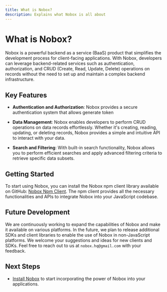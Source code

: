 ```yaml
---
title: What is Nobox?
description: Explains what Nobox is all about
---
```


# What is Nobox?

Nobox is a powerful backend as a service (BaaS) product that simplifies the development process for client-facing applications. With Nobox, developers can leverage backend-related services such as authentication, authorization, and CRUD (Create, Read, Update, Delete) operations on records without the need to set up and maintain a complex backend infrastructure.

## Key Features

- **Authentication and Authorization**: Nobox provides a secure authentication system that allows generate token 

- **Data Management**: Nobox enables developers to perform CRUD operations on data records effortlessly. Whether it's creating, reading, updating, or deleting records, Nobox provides a simple and intuitive API to interact with your data.

- **Search and Filtering**: With built-in search functionality, Nobox allows you to perform efficient searches and apply advanced filtering criteria to retrieve specific data subsets.

## Getting Started

To start using Nobox, you can install the Nobox npm client library available on GitHub: [Nobox Npm Client](https://github.com/nobox-org/nobox-js-client). The npm client provides all the necessary functionalities and APIs to integrate Nobox into your JavaScript codebase.

## Future Development

We are continuously working to expand the capabilities of Nobox and make it available on various platforms. In the future, we plan to release additional SDKs and client libraries to enable the use of Nobox in non-JavaScript platforms. We welcome your suggestions and ideas for new clients and SDKs. Feel free to reach out to us at `nobox.hq@gmail.com` with your feedback.

## Next Steps

- [Install Nobox](/install-nobox) to start incorporating the power of Nobox into your applications.
